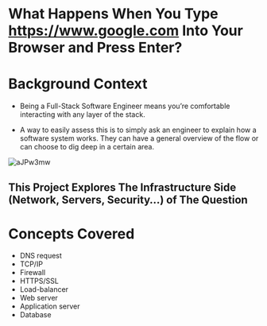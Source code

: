 # What Happens When You Type https://www.google.com Into Your Browser and Press Enter?
# Background Context
* Being a Full-Stack Software Engineer means you’re comfortable interacting with any layer of the stack.

* A way to easily assess this is to simply ask an engineer to explain how a software system works. They can have a general overview of the flow or can choose to dig deep in a certain area.

![aJPw3mw](https://user-images.githubusercontent.com/85700432/194718415-2eedb84a-db05-4ce7-a1bf-78ae95717a9f.jpg)


## This Project Explores The Infrastructure Side (Network, Servers, Security…) of The Question
# Concepts Covered
* DNS request
* TCP/IP
* Firewall
* HTTPS/SSL
* Load-balancer
* Web server
* Application server
* Database
